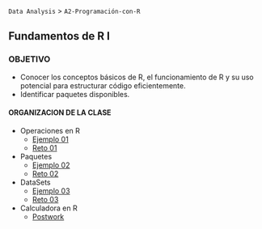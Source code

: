 `Data Analysis` > `A2-Programación-con-R`

## Fundamentos de R I 

### OBJETIVO

 - Conocer los conceptos básicos de R, el funcionamiento de R y su uso potencial para estructurar código eficientemente.
 - Identificar paquetes disponibles.

#### ORGANIZACION DE LA CLASE 

- Operaciones en R
	- [Ejemplo 01](Ejemplo-01)
	- [Reto 01](Reto-01)
- Paquetes
	- [Ejemplo 02](Ejemplo-02)
	- [Reto 02](Reto-02)
- DataSets
	- [Ejemplo 03](Ejemplo-03)
	- [Reto 03](Reto-03)
- Calculadora en R
	- [Postwork](Postwork)
